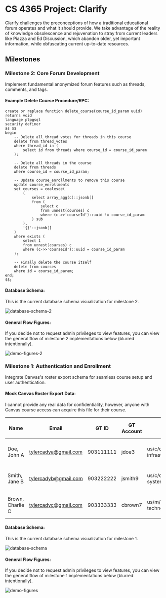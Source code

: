 # CS 4365 Project: Clarify
Clarify challenges the preconceptions of how a traditional educational forum operates and what
it should provide. We take advantage of the reality of knowledge obsolescence and rejuvenation
to stray from current leaders like Piazza and Ed Discussion, which abandon older, yet important
information, while obfuscating current up-to-date resources.
## Milestones

### Milestone 2: Core Forum Development
Implement fundamental anonymized forum features such as threads, comments, and tags.

#### Example Delete Course Procedure/RPC:

```
create or replace function delete_course(course_id_param uuid)
returns void
language plpgsql
security definer
as $$
begin
    -- Delete all thread votes for threads in this course
    delete from thread_votes
    where thread_id in (
        select id from threads where course_id = course_id_param
    );

    -- Delete all threads in the course
    delete from threads
    where course_id = course_id_param;

    -- Update course_enrollments to remove this course
    update course_enrollments
    set courses = coalesce(
        (
            select array_agg(c)::jsonb[]
            from (
                select c
                from unnest(courses) c
                where (c->>'courseId')::uuid != course_id_param
            ) sub
        ),
        '{}'::jsonb[]
    )
    where exists (
        select 1
        from unnest(courses) c
        where (c->>'courseId')::uuid = course_id_param
    );

    -- Finally delete the course itself
    delete from courses
    where id = course_id_param;
end;
$$;
```

#### Database Schema:
This is the current database schema visualization for milestone 2.

![database-schema-2](https://github.com/user-attachments/assets/91b48eb7-aba2-41e9-8bb3-b554089d954d)


#### General Flow Figures:
If you decide not to request admin privileges to view features, you can view the general flow of milestone 2 implementations below (blurred intentionally).

![demo-figures-2](https://github.com/user-attachments/assets/fb4c8162-870a-48bc-a329-9c000a6801b1)


### Milestone 1: Authentication and Enrollment
Integrate Canvas's roster export schema for seamless course setup and user authentication.
#### Mock Canvas Roster Export Data:
I cannot provide any real data for confidentiality, however, anyone with Canvas course access can acquire this file for their course.

| Name              | Email                   | GT ID       | GT Account | Major(s) | Role    | Section(s) | Confidential? | Grade Mode   | Last Course Activity      | Total Course Activity |
|------------------|------------------------|-------------|------------|----------|---------|------------|---------------|--------------|----------------------|-------------------|
| Doe, John A     | tylercadya@gmail.com    | 903111111   | jdoe3      | us/c/coc/bscs/a/cs/cs08/info/internetwork-infrastructure | Student  | 202408/CS/2200/A/80169, 202408/CS/2200/A03/88677 | N/A           | Letter Grade | 2024-12-10 10:00 EST  | 100:30:15  |
| Smith, Jane B   | tylercadyb@gmail.com    | 903222222   | jsmith9    | us/c/coc/bscs/a/cs/cs30/info/internetwork-systems | TA       | 202408/CS/2200/A/80169, 202408/CS/2200/A04/88678 | N/A           | Letter Grade | 2024-12-12 14:30 EST  | 120:45:30  |
| Brown, Charlie C | tylercadyc@gmail.com    | 903333333   | cbrown7    | us/m/mgt/bsba/a/ba/mg04/information technology | Teacher  | 202408/CS/2200/A/80169, 202408/CS/2200/A05/88679 | N/A           | Letter Grade | 2024-12-15 09:45 EST  | 95:20:10   |

#### Database Schema:
This is the current database schema visualization for milestone 1.

![database-schema](https://github.com/user-attachments/assets/7bdbb937-5853-46bb-8a5d-94057e40c9a4)


#### General Flow Figures:
If you decide not to request admin privileges to view features, you can view the general flow of milestone 1 implementations below (blurred intentionally).

![demo-figures](https://github.com/user-attachments/assets/11c504dc-da2c-4405-9cd2-a366875d8560)
